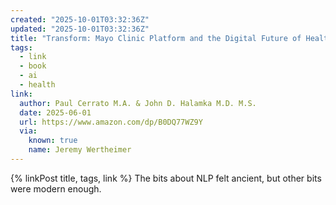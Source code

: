 ```yaml
---
created: "2025-10-01T03:32:36Z"
updated: "2025-10-01T03:32:36Z"
title: "Transform: Mayo Clinic Platform and the Digital Future of Health"
tags:
  - link
  - book
  - ai
  - health
link:
  author: Paul Cerrato M.A. & John D. Halamka M.D. M.S.
  date: 2025-06-01
  url: https://www.amazon.com/dp/B0DQ77WZ9Y
  via:
    known: true
    name: Jeremy Wertheimer
---
```


{% linkPost title, tags, link %} The bits about NLP felt ancient, but other bits were modern enough.
